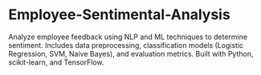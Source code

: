 # Employee-Sentimental-Analysis
Analyze employee feedback using NLP and ML techniques to determine sentiment. Includes data preprocessing, classification models (Logistic Regression, SVM, Naive Bayes), and evaluation metrics. Built with Python, scikit-learn, and TensorFlow.
